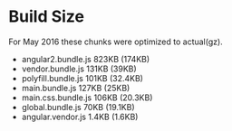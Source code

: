 # Build Size

For May 2016 these chunks were optimized to actual(gz).
* angular2.bundle.js 823KB (174KB)
* vendor.bundle.js 131KB (39KB)
* polyfill.bundle.js 101KB (32.4KB)
* main.bundle.js 127KB (25KB)
* main.css.bundle.js 106KB (20.3KB)
* global.bundle.js 70KB (19.1KB)
* angular.vendor.js 1.4KB (1.6KB)

